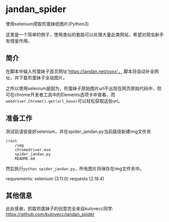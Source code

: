 # jandan_spider
使用selenium爬取煎蛋妹纸图片(Python3)

这里是一个简单的例子，使用类似的套路可以处理大量此类网站，希望对爬虫新手有借鉴作用。

## 简介
在脚本中输入煎蛋妹子首页网址'https://jandan.net/ooxx'，
脚本将自动补全网址，并下载煎蛋妹子全站图片。

之所以使用selenium是因为，煎蛋妹子原始图片url不出现在网页原始代码中，但可在chrome开发者工具中的Elements选项卡中查看，而`webdriver.Chrome().get(url_base)`可以轻松获取这些url。

## 准备工作
测试前请安装好selenium，并在spider_jandan.py当前路径新建img文件夹
```
/root
    /img
    chromedriver.exe
    spider_jandan.py
    README.md
```
然后执行`python spider_jandan.py`，所有图片将保存在img文件夹中。

requrements:
selenium (3.11.0)
requests (2.18.4)

## 其他信息
此处感谢，抓取煎蛋妹子的创意完全来自kulovecc同学:
https://github.com/kulovecc/jandan_spider
